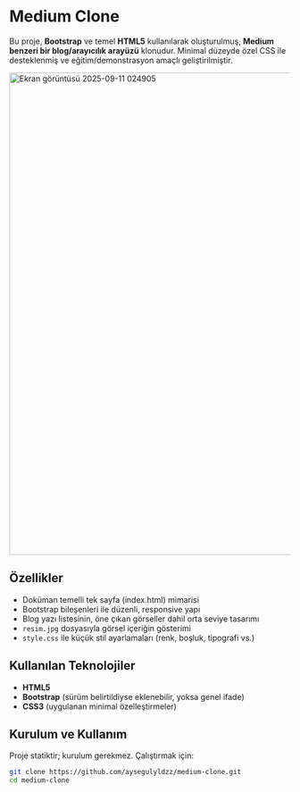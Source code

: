 #  Medium Clone

Bu proje, **Bootstrap** ve temel **HTML5** kullanılarak oluşturulmuş, **Medium benzeri bir blog/arayıcılık arayüzü** klonudur. Minimal düzeyde özel CSS ile desteklenmiş ve eğitim/demonstrasyon amaçlı geliştirilmiştir.

<img width="862" height="864" alt="Ekran görüntüsü 2025-09-11 024905" src="https://github.com/user-attachments/assets/dd5eaee7-0b58-4e23-ad0d-778fdad3d7f1" />

##  Özellikler

-  Doküman temelli tek sayfa (index.html) mimarisi  
-  Bootstrap bileşenleri ile düzenli, responsive yapı  
-  Blog yazı listesinin, öne çıkan görseller dahil orta seviye tasarımı  
-  `resim.jpg` dosyasıyla görsel içeriğin gösterimi  
-  `style.css` ile küçük stil ayarlamaları (renk, boşluk, tipografi vs.)

##  Kullanılan Teknolojiler

- **HTML5**
- **Bootstrap** (sürüm belirtildiyse eklenebilir, yoksa genel ifade)
- **CSS3** (uygulanan minimal özelleştirmeler)

##  Kurulum ve Kullanım

Proje statiktir; kurulum gerekmez. Çalıştırmak için:

```bash
git clone https://github.com/aysegulyldzz/medium-clone.git
cd medium-clone
